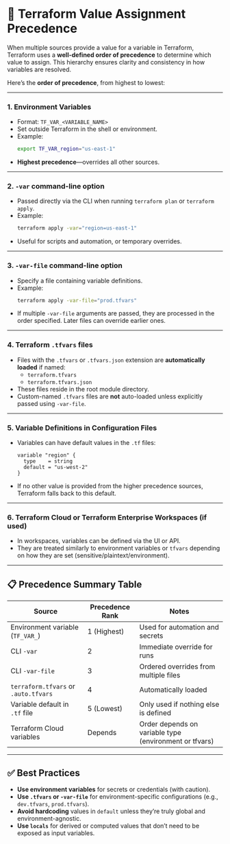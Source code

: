 # 🔢 Terraform Value Assignment Precedence

When multiple sources provide a value for a variable in Terraform, Terraform uses a **well-defined order of precedence** to determine which value to assign. This hierarchy ensures clarity and consistency in how variables are resolved.

Here’s the **order of precedence**, from highest to lowest:

---

### 1. **Environment Variables**
- Format: `TF_VAR_<VARIABLE_NAME>`
- Set outside Terraform in the shell or environment.
- Example:
  ```bash
  export TF_VAR_region="us-east-1"
  ```
- **Highest precedence**—overrides all other sources.

---

### 2. **`-var` command-line option**
- Passed directly via the CLI when running `terraform plan` or `terraform apply`.
- Example:
  ```bash
  terraform apply -var="region=us-east-1"
  ```
- Useful for scripts and automation, or temporary overrides.

---

### 3. **`-var-file` command-line option**
- Specify a file containing variable definitions.
- Example:
  ```bash
  terraform apply -var-file="prod.tfvars"
  ```
- If multiple `-var-file` arguments are passed, they are processed in the order specified. Later files can override earlier ones.

---

### 4. **Terraform `.tfvars` files**
- Files with the `.tfvars` or `.tfvars.json` extension are **automatically loaded** if named:
  - `terraform.tfvars`
  - `terraform.tfvars.json`
- These files reside in the root module directory.
- Custom-named `.tfvars` files are **not** auto-loaded unless explicitly passed using `-var-file`.

---

### 5. **Variable Definitions in Configuration Files**
- Variables can have default values in the `.tf` files:
  ```hcl
  variable "region" {
    type    = string
    default = "us-west-2"
  }
  ```
- If no other value is provided from the higher precedence sources, Terraform falls back to this default.

---

### 6. **Terraform Cloud or Terraform Enterprise Workspaces (if used)**
- In workspaces, variables can be defined via the UI or API.
- They are treated similarly to environment variables or `tfvars` depending on how they are set (sensitive/plaintext/environment).

---

## 📋 Precedence Summary Table

| Source                             | Precedence Rank | Notes |
|------------------------------------|------------------|-------|
| Environment variable (`TF_VAR_`)   | 1 (Highest)      | Used for automation and secrets |
| CLI `-var`                         | 2                | Immediate override for runs |
| CLI `-var-file`                    | 3                | Ordered overrides from multiple files |
| `terraform.tfvars` or `.auto.tfvars` | 4              | Automatically loaded |
| Variable default in `.tf` file     | 5 (Lowest)       | Only used if nothing else is defined |
| Terraform Cloud variables          | Depends          | Order depends on variable type (environment or tfvars) |

---

## ✅ Best Practices

- **Use environment variables** for secrets or credentials (with caution).
- **Use `.tfvars` or `-var-file`** for environment-specific configurations (e.g., `dev.tfvars`, `prod.tfvars`).
- **Avoid hardcoding** values in `default` unless they’re truly global and environment-agnostic.
- **Use `locals`** for derived or computed values that don’t need to be exposed as input variables.